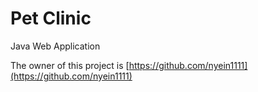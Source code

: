 # Pet Clinic
Java Web Application

The owner of this project is [https://github.com/nyein1111](https://github.com/nyein1111)
